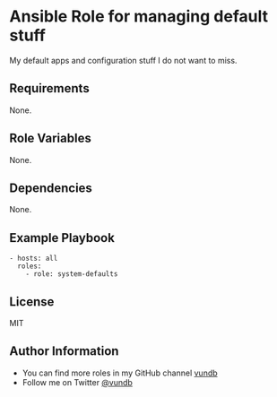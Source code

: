 Ansible Role for managing default stuff
=======================================

My default apps and configuration stuff I do not want to miss.

Requirements
------------

None.

Role Variables
--------------

None.

Dependencies
------------

None.

Example Playbook
----------------
```
- hosts: all
  roles:
    - role: system-defaults
```

License
-------

MIT

Author Information
------------------

- You can find more roles in my GitHub channel [vundb](https://github.com/vundb)
- Follow me on Twitter [@vundb](https://twitter.com/vundb)
